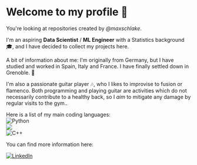 # Welcome to my profile :star2: <br/>

You're looking at repositories created by *@maxschlake*. <br/>

I'm an aspiring **Data Scientist** / **ML Engineer** with a Statistics background :mortar_board:, and I have decided to collect my projects here. <br/>

A bit of information about me: I'm originally from Germany, but I have studied and worked in Spain, Italy and France. I have finally settled down in Grenoble. 🥳 <br/>

I'm also a passionate guitar player :notes:, who I likes to improvise to fusion or flamenco. Both programming and playing guitar are activities which do not necessarily contribute to a healthy back, so I *aim* to mitigate any damage by regular visits to the gym.. <br/>

Here is a list of my main coding languages: <br/>
![Python](https://img.shields.io/badge/python-3670A0?style=for-the-badge&logo=python&logoColor=ffdd54) <br/>
<img src="https://img.shields.io/badge/r-%23276DC3.svg?&style=for-the-badge&logo=r&logoColor=white"/> <br/>
![C++](https://img.shields.io/badge/c++-%2300599C.svg?style=for-the-badge&logo=c%2B%2B&logoColor=white) <br/>

You can find more information here: <br/>

[![LinkedIn](https://img.shields.io/badge/Maximilian_Schlake-%230077B5.svg?style=flat&logo=linkedin&logoColor=white)](https://www.linkedin.com/in/maximilian-schlake-3451a1156/) <br/> <br/>

<!---
maxschlake/maxschlake is a ✨ special ✨ repository because its `README.md` (this file) appears on your GitHub profile.
You can click the Preview link to take a look at your changes.
--->


